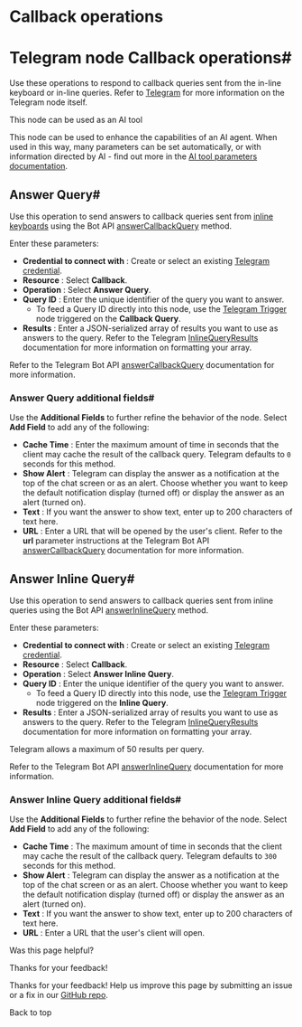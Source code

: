 # Callback operations

[ ](https://github.com/n8n-io/n8n-docs/edit/main/docs/integrations/builtin/app-nodes/n8n-nodes-base.telegram/callback-operations.md "Edit this page")

# Telegram node Callback operations#

Use these operations to respond to callback queries sent from the in-line keyboard or in-line queries. Refer to [Telegram](../) for more information on the Telegram node itself.

This node can be used as an AI tool

This node can be used to enhance the capabilities of an AI agent. When used in this way, many parameters can be set automatically, or with information directed by AI - find out more in the [AI tool parameters documentation](../../../../../advanced-ai/examples/using-the-fromai-function/).

## Answer Query#

Use this operation to send answers to callback queries sent from [inline keyboards](https://core.telegram.org/bots/features#inline-keyboards) using the Bot API [answerCallbackQuery](https://core.telegram.org/bots/api#answercallbackquery) method.

Enter these parameters:

  * **Credential to connect with** : Create or select an existing [Telegram credential](../../../credentials/telegram/).
  * **Resource** : Select **Callback**.
  * **Operation** : Select **Answer Query**.
  * **Query ID** : Enter the unique identifier of the query you want to answer.
    * To feed a Query ID directly into this node, use the [Telegram Trigger](../../../trigger-nodes/n8n-nodes-base.telegramtrigger/) node triggered on the **Callback Query**.
  * **Results** : Enter a JSON-serialized array of results you want to use as answers to the query. Refer to the Telegram [InlineQueryResults](https://core.telegram.org/bots/api#inlinequeryresult) documentation for more information on formatting your array.



Refer to the Telegram Bot API [answerCallbackQuery](https://core.telegram.org/bots/api#answercallbackquery) documentation for more information.

### Answer Query additional fields#

Use the **Additional Fields** to further refine the behavior of the node. Select **Add Field** to add any of the following:

  * **Cache Time** : Enter the maximum amount of time in seconds that the client may cache the result of the callback query. Telegram defaults to `0` seconds for this method.
  * **Show Alert** : Telegram can display the answer as a notification at the top of the chat screen or as an alert. Choose whether you want to keep the default notification display (turned off) or display the answer as an alert (turned on).
  * **Text** : If you want the answer to show text, enter up to 200 characters of text here.
  * **URL** : Enter a URL that will be opened by the user's client. Refer to the **url** parameter instructions at the Telegram Bot API [answerCallbackQuery](https://core.telegram.org/bots/api#answercallbackquery) documentation for more information.



## Answer Inline Query#

Use this operation to send answers to callback queries sent from inline queries using the Bot API [answerInlineQuery](https://core.telegram.org/bots/api#answerinlinequery) method.

Enter these parameters:

  * **Credential to connect with** : Create or select an existing [Telegram credential](../../../credentials/telegram/).
  * **Resource** : Select **Callback**.
  * **Operation** : Select **Answer Inline Query**.
  * **Query ID** : Enter the unique identifier of the query you want to answer.
    * To feed a Query ID directly into this node, use the [Telegram Trigger](../../../trigger-nodes/n8n-nodes-base.telegramtrigger/) node triggered on the **Inline Query**.
  * **Results** : Enter a JSON-serialized array of results you want to use as answers to the query. Refer to the Telegram [InlineQueryResults](https://core.telegram.org/bots/api#inlinequeryresult) documentation for more information on formatting your array.



Telegram allows a maximum of 50 results per query.

Refer to the Telegram Bot API [answerInlineQuery](https://core.telegram.org/bots/api#answerinlinequery) documentation for more information.

### Answer Inline Query additional fields#

Use the **Additional Fields** to further refine the behavior of the node. Select **Add Field** to add any of the following:

  * **Cache Time** : The maximum amount of time in seconds that the client may cache the result of the callback query. Telegram defaults to `300` seconds for this method.
  * **Show Alert** : Telegram can display the answer as a notification at the top of the chat screen or as an alert. Choose whether you want to keep the default notification display (turned off) or display the answer as an alert (turned on).
  * **Text** : If you want the answer to show text, enter up to 200 characters of text here.
  * **URL** : Enter a URL that the user's client will open.

Was this page helpful? 

Thanks for your feedback! 

Thanks for your feedback! Help us improve this page by submitting an issue or a fix in our [GitHub repo](https://github.com/n8n-io/n8n-docs). 

Back to top 
